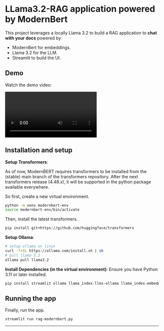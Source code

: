 # LLama3.2-RAG application powered by ModernBert

This project leverages a locally Llama 3.2 to build a RAG application to **chat with your docs** powered by
- ModernBert for embeddings.
- Llama 3.2 for the LLM.
- Streamlit to build the UI.

## Demo

Watch the demo video:

![Watch the demo](modernbert-demo.mp4)


## Installation and setup

**Setup Transformers**:

As of now, ModernBERT requires transformers to be installed from the (stable) main branch of the transformers repository. After the next transformers release (4.48.x), it will be supported in the python package available everywhere.

So first, create a new virtual environment.
    
```bash
python -m venv modernbert-env
source modernbert-env/bin/activate
```

Then, install the latest transformers.

```bash
pip install git+https://github.com/huggingface/transformers
```

**Setup Ollama**:
   ```bash
   # setup ollama on linux 
   curl -fsSL https://ollama.com/install.sh | sh
   # pull llama 3.2
   ollama pull llama3.2 
   ```


**Install Dependencies (in the virtual environment)**:
   Ensure you have Python 3.11 or later installed.
   ```bash
   pip install streamlit ollama llama_index-llms-ollama llama_index-embeddings-huggingface
   ```

## Running the app

Finally, run the app.

```bash
streamlit run rag-modernbert.py
```


---